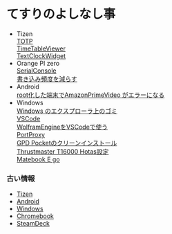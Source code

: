 # てすりのよしなし事
- Tizen  
  [TOTP](/Tizen/TOTP)  
  [TimeTableViewer](/Tizen/TimeTableViewer)  
  [TextClockWidget](/Tizen/TextClockWidget)  
- Orange PI zero  
  [SerialConsole](/OrangePI/Serial)  
  [書き込み頻度を減らす](/OrangePI/Flash)
- Android  
  [root化した端末でAmazonPrimeVideo がエラーになる](Android/AmazonPrimeVideoRoot)  
- Windows  
  [Windows のエクスプローラ上のゴミ](Windows/Explorer)  
  [VSCode](Windows/VSCode)  
  [WolframEngineをVSCodeで使う](Windows/WolframEngine)  
  [PortProxy](Windows/PortProxy)  
  [GPD Pocketのクリーンインストール](Windows/GpdPocket-CleanInstall)  
  [Thrustmaster T16000 Hotas設定](Windows/Thrustmaster)  
  [Matebook E go](Windows/MatebookEGo)


### 古い情報
- [Tizen](Tizen/old)  
- [Android](Android/old)  
- [Windows](Windows/old)
- [Chromebook](Chromebook/old)
- [SteamDeck](SteamDeck/old)
